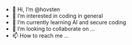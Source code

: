 - 👋 Hi, I’m @hovsten
- 👀 I’m interested in coding in general
- 🌱 I’m currently learning AI and secure coding
- 💞️ I’m looking to collaborate on ...
- 📫 How to reach me ...

<!---
hovsten/hovsten is a ✨ special ✨ repository because its `README.md` (this file) appears on your GitHub profile.
You can click the Preview link to take a look at your changes.
--->
